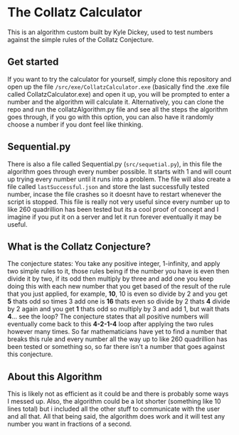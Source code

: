 # The Collatz Calculator

This is an algorithm custom built by Kyle Dickey, used to test numbers against the simple rules of the Collatz Conjecture.

## Get started 
If you want to try the calculator for yourself, simply clone this repository and open up the file `/src/exe/CollatzCalculator.exe` (basically find the .exe file called CollatzCalculator.exe) and open it up, you will be prompted to enter a number and the algorithm will calculate it. Alternatively, you can clone the repo and run the collatzAlgorithm.py file and see all the steps the algorithm goes through, if you go with this option, you can also have it randomly choose a number if you dont feel like thinking.

## Sequential.py
There is also a file called Sequential.py (`src/sequetial.py`), in this file the algorithm goes through every number possible. It starts with 1 and will count up trying every number until it runs into a problem. The file will also create a file called `lastSuccessful.json` and store the last successfully tested number, incase the file crashes so it doesnt have to restart whenever the script is stopped. This file is really not very useful since every number up to like 260 quadrillion has been tested but its a cool proof of concept and I imagine if you put it on a server and let it run forever eventually it may be useful.

## What is the Collatz Conjecture?
 The conjecture states: You take any positive integer, 1-infinity, and apply two simple rules to it, those rules being if the number you have is even then divide it by two, if its odd then multiply by three and add one you keep doing this with each new number that you get based of the result of the rule that you just applied,
for example, **10**, 10 is even so divide by 2 and you get **5** thats odd so times 3 add one is **16** thats even so divide by 2 thats **4** divide by 2 again and you get **1** thats odd so multiply by 3 and add 1, but wait thats **4**... see the loop? The conjecture states that all positive numbers will eventually come back to this **4-2-1-4** loop after applying the two rules however many times. So far mathematicians have yet to find a number that breaks this rule and every number all the way up to like 260 quadrillion has been tested or something so, so far there isn't a number that goes against this conjecture. 

## About this Algorithm
This is likely not as efficient as it could be and there is probably some ways I messed up. Also, the algorithm could be a lot shorter (something like 10 lines total) but i included all the other stuff to communicate with the user and all that. All that being said, the algorithm does work and it will test any number you want in fractions of a second. 